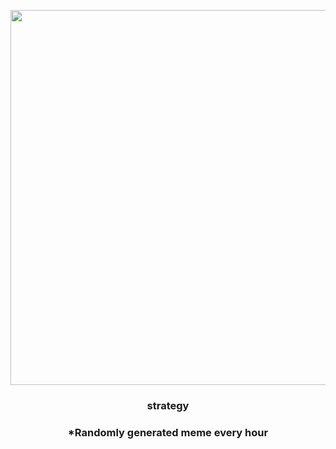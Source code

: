 <p align="center">
        <img src="https://i.redd.it/in0r8regvcr81.jpg" width="600" height="600">
        </p>
        <h3 align="center">strategy</h3>
        <h3 align="center">*Randomly generated meme every hour</h3>
    